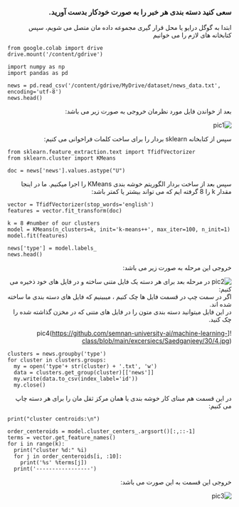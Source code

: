 <div dir="rtl">
  
  ###  سعی کنید دسته بندی هر خبر را به صورت خودکار بدست آورید.
  
  ابتدا به گوگل درایو یا محل قرار گیری مجموعه داده مان متصل می شویم، سپس کتابخانه های لازم را می خوانیم
  
</div>

```
from google.colab import drive
drive.mount('/content/gdrive')
```

```
import numpy as np
import pandas as pd

news = pd.read_csv('/content/gdrive/MyDrive/dataset/news_data.txt', encoding='utf-8')
news.head()
```
<div dir="rtl">
  
بعد از خواندن فایل مورد نظرمان خروجی به صورت زیر می باشد:
  
  ![pic1](https://github.com/semnan-university-ai/machine-learning-class/blob/main/excersiecs/Saedganjeey/30/1.jpg)


  سپس از کتابخانه sklearn بردار را برای ساخت کلمات فراخوانی می کنیم:
  
  </div>
  
  ```
from sklearn.feature_extraction.text import TfidfVectorizer
from sklearn.cluster import KMeans

doc = news['news'].values.astype("U")
```
<div dir="rtl">
  
  سپس بعد از ساخت بردار الگوریتم خوشه بندی KMeans را اجرا میکنیم. ما در اینجا مقدار k را 8 گرفته ایم که می تواند بیشتر یا کمتر باشد:
  
  </div>

```
vector = TfidfVectorizer(stop_words='english')
features = vector.fit_transform(doc)

k = 8 #number of our clusters
model = KMeans(n_clusters=k, init='k-means++', max_iter=100, n_init=1)
model.fit(features)

news['type'] = model.labels_
news.head()
```

<div dir="rtl">
  
خروجی این مرحله به صورت زیر می باشد:
  

  ![pic2](https://github.com/semnan-university-ai/machine-learning-class/blob/main/excersiecs/Saedganjeey/30/2.jpg)
  در مرحله بعد برای هر دسته یک فایل متنی ساخته و در فایل های خود ذخیره می کنیم:
  <br/>
  اگر در سمت چپ در قسمت فایل ها چک کنیم ،  میبینیم که فایل های دسته بندی ما ساخته شده اند.
  <br/>
  در این فایل میتوانید دسته بندی متون را در فایل های متنی که در مخزن گذاشته شده را چک کنید.
  
 
  ![pic4(https://github.com/semnan-university-ai/machine-learning-class/blob/main/excersiecs/Saedganjeey/30/4.jpg)
</div>
  
```
clusters = news.groupby('type')
for cluster in clusters.groups:
  my = open('type'+ str(cluster) + '.txt', 'w')
  data = clusters.get_group(cluster)[['news']]
  my.write(data.to_csv(index_label='id'))
  my.close()
  ```
  
  <div dir="rtl">
  
  در این قسمت هم مبنای کار خوشه بندی یا همان مرکز ثقل مان را برای هر دسته چاپ می کنیم:
  
  </div>
  
```
print("cluster centroids:\n")

order_centeroids = model.cluster_centers_.argsort()[:,::-1]
terms = vector.get_feature_names()
for i in range(k):
  print("cluster %d:" %i)
  for j in order_centeroids[i, :10]:
    print('%s' %terms[j])
  print('-----------------')
  ```
  
  <div dir="rtl">
  
  خروجی این قسمت به این صورت می باشد:
  
 
  ![pic3](https://github.com/semnan-university-ai/machine-learning-class/blob/main/excersiecs/Saedganjeey/30/3.jpg)
  </div>
